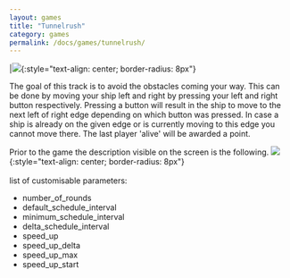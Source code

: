 ```yaml
---
layout: games
title: "Tunnelrush"
category: games
permalink: /docs/games/tunnelrush/
---
```


|![]({{site.baseurl|append:"/assets/img/g_tunnelrush.jpg"}}){:style="text-align: center; border-radius: 8px"}

The goal of this track is to avoid the obstacles coming your way. This can be done by moving your ship left and right by pressing your left and right button respectively. Pressing a button will result in the ship to move to the next left of right edge depending on which button was pressed. In case a ship is already on the given edge or is currently moving to this edge you cannot move there. The last player 'alive' will be awarded a point.

Prior to the game the description visible on the screen is the following.
![]({{site.baseurl|append:"/assets/img/d_tunnelrush.jpg"}}){:style="text-align: center; border-radius: 8px"}
<br>
<br>
list of customisable parameters:
- number_of_rounds
- default_schedule_interval
- minimum_schedule_interval
- delta_schedule_interval
- speed_up
- speed_up_delta
- speed_up_max
- speed_up_start
